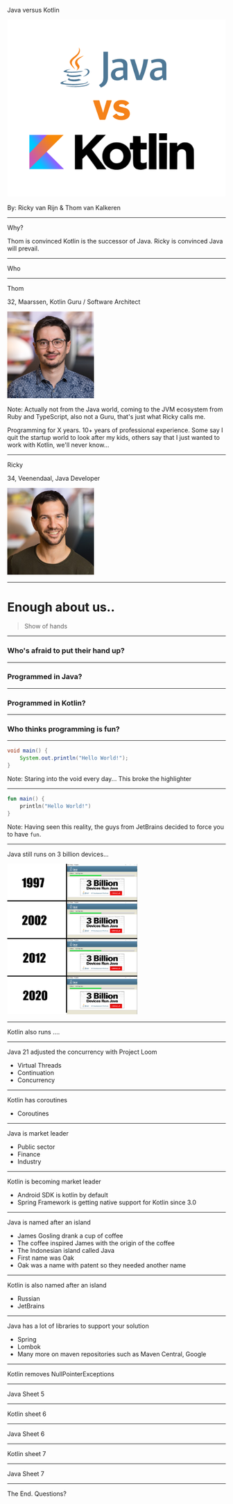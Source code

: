 Java versus Kotlin

![cat](img/java-vs-kotlin.png)

By: Ricky van Rijn & Thom van Kalkeren

---

Why?

Thom is convinced Kotlin is the successor of Java.
Ricky is convinced Java will prevail.

---

Who

----

Thom

32, Maarssen, Kotlin Guru / Software Architect

[<img src="img/profileThom.jpg" width="200"/>](image.png)

Note:
Actually not from the Java world, coming to the JVM ecosystem from Ruby and TypeScript, also not a Guru, that's just what Ricky calls me. 

Programming for X years. 10+ years of professional experience. Some say I quit the startup world to look after my kids,
others say that I just wanted to work with Kotlin, we'll never know...

----

Ricky

34, Veenendaal, Java Developer

[<img src="img/profileRicky.jpg" width="200"/>](image.png)

---

# Enough about us..
> Show of hands

----

### Who's afraid to put their hand up?

----

### Programmed in Java?

----

### Programmed in Kotlin?

----

### Who thinks programming is fun?

----

```java
void main() {
    System.out.println("Hello World!");
}
```

Note: Staring into the void every day...
This broke the highlighter

----

```kotlin
fun main() {
    println("Hello World!")
}
```

Note: Having seen this reality, the guys from JetBrains decided to force you to have `fun`.

---

Java still runs on 3 billion devices...

[<img src="img/3billion.jpeg" width="300"/>](image.png)

---

Kotlin also runs ....

---

Java 21 adjusted the concurrency with Project Loom 

* Virtual Threads 
* Continuation
* Concurrency

---

Kotlin has coroutines

* Coroutines

---

Java is market leader
* Public sector
* Finance
* Industry

---

Kotlin is becoming market leader

* Android SDK is kotlin by default
* Spring Framework is getting native support for Kotlin since 3.0

---

Java is named after an island
* James Gosling drank a cup of coffee 
* The coffee inspired James with the origin of the coffee
* The Indonesian island called Java
* First name was Oak
* Oak was a name with patent so they needed another name

---

Kotlin is also named after an island

* Russian
* JetBrains

---

Java has a lot of libraries to support your solution
* Spring
* Lombok
* Many more on maven repositories such as Maven Central, Google

---

Kotlin removes NullPointerExceptions


---

Java Sheet 5

---

Kotlin sheet 6

---

Java Sheet 6

---

Kotlin sheet 7

---

Java Sheet 7

---

The End.
Questions?